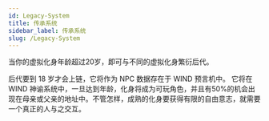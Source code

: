 ```yaml
---
id: Legacy-System
title: 传承系统
sidebar_label: 传承系统
slug: /Legacy-System
---
```


 当你的虚拟化身年龄超过20岁，即可与不同的虚拟化身繁衍后代。 

后代要到 18 岁才会上链，它将作为 NPC 数据存在于 WIND 预言机中。 它将在 WIND 神谕系统中，一旦达到年龄，化身将成为可玩角色，并且有50%的机会出现在母亲或父亲的地址中。不管怎样，成熟的化身要获得有限的自由意志，就需要一个真正的人与之交互。 
